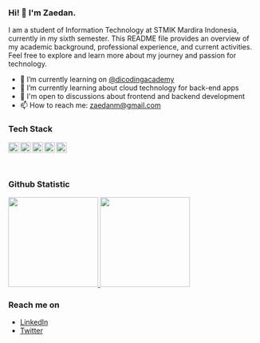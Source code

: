 ### Hi! 👋 I'm Zaedan.

I am a student of Information Technology at STMIK Mardira Indonesia, currently in my sixth semester. This README file provides an overview of my academic background, professional experience, and current activities. Feel free to explore and learn more about my journey and passion for technology.


- 🔭 I’m currently learning on <a href="https://github.com/dicodingacademy">@dicodingacademy</a>
- 🌱 I’m currently learning about cloud technology for back-end apps
- 💬 I'm open to discussions about frontend and backend development
- 📫 How to reach me: zaedanm@gmail.com

### Tech Stack
<a href="#"><img align="left" alt="PHP" title="PHP" width="21px" src="https://upload.wikimedia.org/wikipedia/commons/2/27/PHP-logo.svg" /></a>
<a href="#"><img align="left" alt="HTML" title="HTML" width="21px" src="https://upload.wikimedia.org/wikipedia/commons/6/61/HTML5_logo_and_wordmark.svg" /></a>
<a href="#"><img align="left" alt="CSS" title="CSS" width="21px" src="https://upload.wikimedia.org/wikipedia/commons/d/d5/CSS3_logo_and_wordmark.svg" /></a>
<a href="#"><img align="left" alt="JavaScript" title="JavaScript" width="21px" src="https://upload.wikimedia.org/wikipedia/commons/9/99/Unofficial_JavaScript_logo_2.svg" /></a>
<a href="https://laravel.com/"><img align="left" alt="Laravel" title="Laravel" width="21px" src="https://upload.wikimedia.org/wikipedia/commons/9/9a/Laravel.svg" /></a>
<br>
<br>
<br>
  
### Github Statistic
<p align="left">
<a href="https://github.com/mzaedan">
  <img height="180em" src="https://github-readme-stats-eight-theta.vercel.app/api?username=mzaedan&show_icons=true&theme=algolia&include_all_commits=true&count_private=true"/>
  <img height="180em" src="https://github-readme-stats-eight-theta.vercel.app/api/top-langs/?username=mzaedan&layout=compact&langs_count=8&theme=algolia"/>
</a>
</p>

### Reach me on
- <a href="https://www.linkedin.com/in/muhamad-zaedan-al-ghifari-6937a0293//">LinkedIn</a>
- <a href="https://twitter.com/Zaedan1945">Twitter</a>
